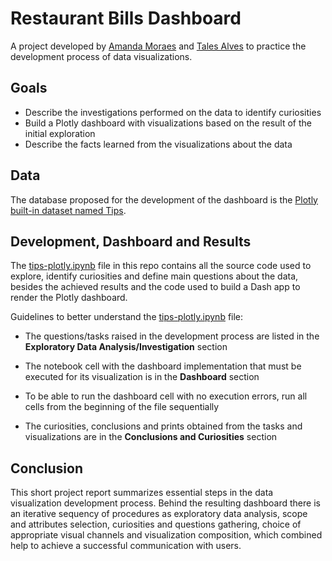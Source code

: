 # Restaurant Bills Dashboard

A project developed by [Amanda Moraes](https://github.com/amandascm) and [Tales Alves](https://github.com/tta13) to practice the development process of data visualizations.

## Goals

- Describe the investigations performed on the data to identify curiosities
- Build a Plotly dashboard with visualizations based on the result of the initial exploration
- Describe the facts learned from the visualizations about the data

## Data

The database proposed for the development of the dashboard is the [Plotly built-in dataset named Tips](https://plotly.com/python-api-reference/generated/plotly.data.html#module-plotly.data).

## Development, Dashboard and Results

The [tips-plotly.ipynb](tips_plotly.ipynb) file in this repo contains all the source code used to explore, identify curiosities and define main questions about the data, besides the achieved results and the code used to build a Dash app to render the Plotly dashboard.

Guidelines to better understand the [tips-plotly.ipynb](tips-plotly.ipynb) file:

- The questions/tasks raised in the development process are listed in the **Exploratory Data Analysis/Investigation** section

- The notebook cell with the dashboard implementation that must be executed for its visualization is in the **Dashboard** section

- To be able to run the dashboard cell with no execution errors, run all cells from the beginning of the file sequentially

- The curiosities, conclusions and prints obtained from the tasks and visualizations are in the **Conclusions and Curiosities** section


## Conclusion

This short project report summarizes essential steps in the data visualization development process. Behind the resulting dashboard there is an iterative sequency of procedures as exploratory data analysis, scope and attributes selection, curiosities and questions gathering, choice of appropriate visual channels and visualization composition, which combined help to achieve a successful communication with users.
